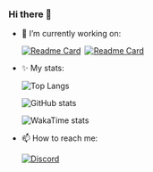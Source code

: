 ### Hi there 👋

- 🔭 I’m currently working on:

    [![Readme Card](https://github-readme-stats.vercel.app/api/pin/?username=LINQeee&repo=HudeemFrontend&theme=dark)](https://github.com/LINQeee/HudeemFrontend)&ensp;[![Readme Card](https://github-readme-stats.vercel.app/api/pin/?username=LINQeee&repo=hudeemBackend&theme=dark)](https://github.com/LINQeee/hudeemBackend)
- ✨ My stats:

    ![Top Langs](https://github-readme-stats.vercel.app/api/top-langs/?username=LINQeee&layout=compact&theme=dark)

    ![GitHub stats](https://github-readme-stats.vercel.app/api?username=LINQeee&show_icons=true&show=reviews,discussions_started,discussions_answered,prs_merged,prs_merged_percentage&theme=dark&rank_icon=github)

    ![WakaTime stats](https://github-readme-stats.vercel.app/api/wakatime?username=LINQe&theme=dark&layout=compact)
- 📫 How to reach me:

    [![Discord](https://discordapp.com/api/guilds/1121926855545593978/widget.png?style=banner2)](https://discord.gg/ansRahAz5C)
